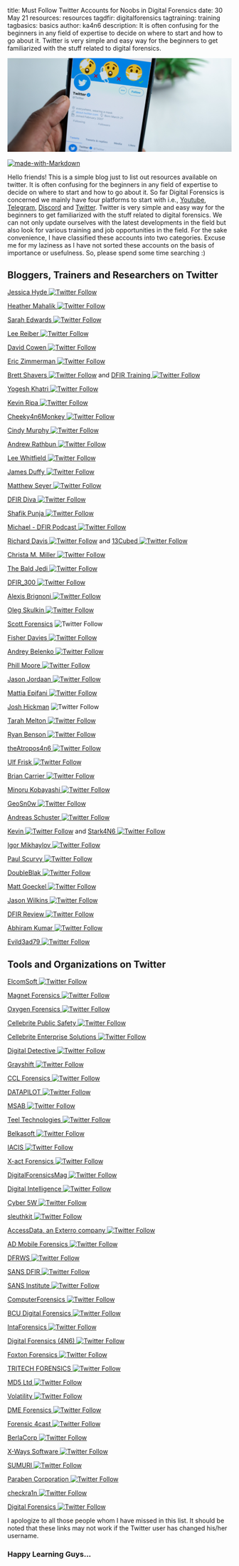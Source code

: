 title: Must Follow Twitter Accounts for Noobs in Digital Forensics
date: 30 May 21
resources: resources
tagdfir: digitalforensics
tagtraining: training
tagbasics: basics
author: ka4n6
description: It is often confusing for the beginners in any field of expertise to decide on where to start and how to go about it. Twitter is very simple and easy way for the beginners to get familiarized with the stuff related to digital forensics. 







![twitter](\static\resources\reso1.png)

[![made-with-Markdown](https://img.shields.io/badge/Made%20with-Markdown-1f425f.svg)](http://commonmark.org)

Hello friends! This is a simple blog just to list out resources available on twitter. It is often confusing for the beginners in any field of expertise to decide on where to start and how to go about it. So far Digital Forensics is concerned we mainly have four platforms to start with i.e., [Youtube](https://www.youtube.com/), [Telegram](https://telegram.org/), [Discord](https://discord.com/brand-new) and [Twitter](https://twitter.com/). Twitter is very simple and easy way for the beginners to get familiarized with the stuff related to digital forensics. We can not only update ourselves with the latest developments in the field but also look for various training and job opportunities in the field.  For the sake convenience, I have classified these accounts into two categories. Excuse me for my laziness as I have not sorted these accounts on the basis of importance or usefulness. So, please spend some time searching :)

## **Bloggers, Trainers and Researchers on Twitter**

[Jessica Hyde ![Twitter Follow](https://img.shields.io/twitter/follow/B1N2H3X?style=social)](https://twitter.com/B1N2H3X) 

[Heather Mahalik ![Twitter Follow](https://img.shields.io/twitter/follow/HeatherMahalik?style=social)](https://twitter.com/HeatherMahalik) 

[Sarah Edwards ![Twitter Follow](https://img.shields.io/twitter/follow/iamevltwin?style=social)](https://twitter.com/iamevltwin)  

[Lee Reiber  ![Twitter Follow](https://img.shields.io/twitter/follow/Celldet?style=social)](https://twitter.com/Celldet)

[David Cowen  ![Twitter Follow](https://img.shields.io/twitter/follow/HECFBlog?style=social)](https://twitter.com/HECFBlog)

[Eric Zimmerman  ![Twitter Follow](https://img.shields.io/twitter/follow/EricRZimmerman?style=social)](https://twitter.com/EricRZimmerman)

[Brett Shavers  ![Twitter Follow](https://img.shields.io/twitter/follow/Brett_Shavers?style=social)](https://twitter.com/Brett_Shavers) and [DFIR Training ![Twitter Follow](https://img.shields.io/twitter/follow/DFIRTraining?style=social)](https://twitter.com/DFIRTraining) 

[Yogesh Khatri  ![Twitter Follow](https://img.shields.io/twitter/follow/SwiftForensics?style=social)](https://twitter.com/SwiftForensics)

[Kevin Ripa  ![Twitter Follow](https://img.shields.io/twitter/follow/kevinripa?style=social)](https://twitter.com/kevinripa)

[Cheeky4n6Monkey  ![Twitter Follow](https://img.shields.io/twitter/follow/Cheeky4n6Monkey?style=social)](https://twitter.com/Cheeky4n6Monkey)

[Cindy Murphy  ![Twitter Follow](https://img.shields.io/twitter/follow/CindyMurph?style=social)](https://twitter.com/CindyMurph)

[Andrew Rathbun   ![Twitter Follow](https://img.shields.io/twitter/follow/bunsofwrath12?style=social)](https://twitter.com/bunsofwrath12)

[Lee Whitfield  ![Twitter Follow](https://img.shields.io/twitter/follow/lee_whitfield?style=social)](https://twitter.com/lee_whitfield) 

[James Duffy   ![Twitter Follow](https://img.shields.io/twitter/follow/j_duffy01?style=social)](https://twitter.com/j_duffy01)

[Matthew Seyer  ![Twitter Follow](https://img.shields.io/twitter/follow/forensic_matt?style=social)](https://twitter.com/forensic_matt)

[DFIR Diva  ![Twitter Follow](https://img.shields.io/twitter/follow/DfirDiva?style=social)](https://twitter.com/DfirDiva)

[Shafik Punja  ![Twitter Follow](https://img.shields.io/twitter/follow/qubytelogic?style=social)](https://twitter.com/qubytelogic)

[Michael - DFIR Podcast   ![Twitter Follow](https://img.shields.io/twitter/follow/DFIRPodcast?style=social)](https://twitter.com/DFIRPodcast)

[Richard Davis  ![Twitter Follow](https://img.shields.io/twitter/follow/davisrichardg?style=social)](https://twitter.com/davisrichardg) and [13Cubed  ![Twitter Follow](https://img.shields.io/twitter/follow/13CubedDFIR?style=social)](https://twitter.com/13CubedDFIR)

[Christa M. Miller  ![Twitter Follow](https://img.shields.io/twitter/follow/christammiller?style=social)](https://twitter.com/christammiller)

[The Bald Jedi  ![Twitter Follow](https://img.shields.io/twitter/follow/TroySchnack?style=social)](https://twitter.com/TroySchnack)

[DFIR_300  ![Twitter Follow](https://img.shields.io/twitter/follow/300Dfir?style=social)](https://twitter.com/300Dfir)

[Alexis Brignoni  ![Twitter Follow](https://img.shields.io/twitter/follow/AlexisBrignoni?style=social)](https://twitter.com/AlexisBrignoni)

[Oleg Skulkin  ![Twitter Follow](https://img.shields.io/twitter/follow/oskulkin?style=social)](https://twitter.com/oskulkin)

[Scott Forensics](https://twitter.com/ScottForensics)  ![Twitter Follow](https://img.shields.io/twitter/follow/ScottForensics?style=social)

[Fisher Davies  ![Twitter Follow](https://img.shields.io/twitter/follow/Fisherdavies?style=social)](https://twitter.com/Fisherdavies)

[Andrey Belenko  ![Twitter Follow](https://img.shields.io/twitter/follow/abelenko?style=social)](https://twitter.com/abelenko)

[Phill Moore  ![Twitter Follow](https://img.shields.io/twitter/follow/phillmoore?style=social)](https://twitter.com/phillmoore)

[Jason Jordaan  ![Twitter Follow](https://img.shields.io/twitter/follow/DFS_JasonJ?style=social)](https://twitter.com/DFS_JasonJ)

[Mattia Epifani  ![Twitter Follow](https://img.shields.io/twitter/follow/mattiaep?style=social)](https://twitter.com/mattiaep)

[Josh Hickman](https://twitter.com/josh_hickman1) ![Twitter Follow](https://img.shields.io/twitter/follow/josh_hickman1?style=social)

[Tarah Melton  ![Twitter Follow](https://img.shields.io/twitter/follow/melton_tarah?style=social)](https://twitter.com/melton_tarah)

[Ryan Benson  ![Twitter Follow](https://img.shields.io/twitter/follow/_RyanBenson?style=social)](https://twitter.com/_RyanBenson)

[theAtropos4n6 ![Twitter Follow](https://img.shields.io/twitter/follow/theAtropos4n6?style=social)](https://twitter.com/theAtropos4n6) 

[Ulf Frisk  ![Twitter Follow](https://img.shields.io/twitter/follow/UlfFrisk?style=social)](https://twitter.com/UlfFrisk)

[Brian Carrier  ![Twitter Follow](https://img.shields.io/twitter/follow/carrier4n6?style=social)](https://twitter.com/carrier4n6)

[Minoru Kobayashi  ![Twitter Follow](https://img.shields.io/twitter/follow/unkn0wnbit?style=social)](https://twitter.com/unkn0wnbit)

[GeoSn0w  ![Twitter Follow](https://img.shields.io/twitter/follow/FCE365?style=social)](https://twitter.com/FCE365)

[Andreas Schuster  ![Twitter Follow](https://img.shields.io/twitter/follow/forensikblog?style=social)](https://twitter.com/forensikblog)

[Kevin  ![Twitter Follow](https://img.shields.io/twitter/follow/KevinPagano3?style=social)](https://twitter.com/KevinPagano3) and [Stark4N6  ![Twitter Follow](https://img.shields.io/twitter/follow/stark4n6?style=social)](https://twitter.com/stark4n6)

[Igor Mikhaylov  ![Twitter Follow](https://img.shields.io/twitter/follow/Weare4n6?style=social)](https://twitter.com/Weare4n6)

[Paul Scurvy  ![Twitter Follow](https://img.shields.io/twitter/follow/PaulScurvy?style=social)](https://twitter.com/PaulScurvy)

[DoubleBlak  ![Twitter Follow](https://img.shields.io/twitter/follow/BlakDouble?style=social) ](https://twitter.com/BlakDouble)

[Matt Goeckel  ![Twitter Follow](https://img.shields.io/twitter/follow/mattforensic?style=social)](https://twitter.com/mattforensic)

[Jason Wilkins  ![Twitter Follow](https://img.shields.io/twitter/follow/TheJasonWilkins?style=social)](https://twitter.com/TheJasonWilkins)

[DFIR Review  ![Twitter Follow](https://img.shields.io/twitter/follow/DFIRReview?style=social)](https://twitter.com/DFIRReview)

[Abhiram Kumar  ![Twitter Follow](https://img.shields.io/twitter/follow/_abhiramkumar?style=social) ](https://twitter.com/_abhiramkumar)

[Evild3ad79  ![Twitter Follow](https://img.shields.io/twitter/follow/Evild3ad79?style=social)](https://twitter.com/Evild3ad79)



## **Tools and Organizations on Twitter** 

[ElcomSoft  ![Twitter Follow](https://img.shields.io/twitter/follow/ElcomSoft?style=for-the-badge) ](https://twitter.com/ElcomSoft)

[Magnet Forensics  ![Twitter Follow](https://img.shields.io/twitter/follow/MagnetForensics?style=for-the-badge)](https://twitter.com/MagnetForensics)

[Oxygen Forensics  ![Twitter Follow](https://img.shields.io/twitter/follow/oxygenforensic?style=for-the-badge)](https://twitter.com/oxygenforensic)

[Cellebrite Public Safety  ![Twitter Follow](https://img.shields.io/twitter/follow/Cellebrite_UFED?style=for-the-badge)](https://twitter.com/Cellebrite_UFED)

[Cellebrite Enterprise Solutions  ![Twitter Follow](https://img.shields.io/twitter/follow/CellebriteES?style=for-the-badge)](https://twitter.com/CellebriteES)

[Digital Detective  ![Twitter Follow](https://img.shields.io/twitter/follow/DigitalDetectiv?style=for-the-badge) ](https://twitter.com/DigitalDetectiv)

[Grayshift  ![Twitter Follow](https://img.shields.io/twitter/follow/GrayshiftLLC?style=for-the-badge)](https://twitter.com/GrayshiftLLC)

[CCL Forensics  ![Twitter Follow](https://img.shields.io/twitter/follow/CCLForensics?style=for-the-badge)](https://twitter.com/CCLForensics)

[DATAPILOT  ![Twitter Follow](https://img.shields.io/twitter/follow/SusteenTweet?style=for-the-badge)](https://twitter.com/SusteenTweet)

[MSAB  ![Twitter Follow](https://img.shields.io/twitter/follow/MSAB_XRY?style=for-the-badge)](https://twitter.com/MSAB_XRY)

[Teel Technologies  ![Twitter Follow](https://img.shields.io/twitter/follow/teeltech?style=for-the-badge)](https://twitter.com/teeltech)

[Belkasoft  ![Twitter Follow](https://img.shields.io/twitter/follow/Belkasoft?style=for-the-badge)](https://twitter.com/Belkasoft)

[IACIS  ![Twitter Follow](https://img.shields.io/twitter/follow/IACIS?style=for-the-badge)](https://twitter.com/IACIS)

[X-act Forensics  ![Twitter Follow](https://img.shields.io/twitter/follow/XactForensics?style=for-the-badge)](https://twitter.com/XactForensics)

[DigitalForensicsMag  ![Twitter Follow](https://img.shields.io/twitter/follow/DFMag?style=for-the-badge)](https://twitter.com/DFMag)

[Digital Intelligence  ![Twitter Follow](https://img.shields.io/twitter/follow/DigitalIntel?style=for-the-badge)](https://twitter.com/DigitalIntel)

[Cyber 5W  ![Twitter Follow](https://img.shields.io/twitter/follow/cyber5w?style=for-the-badge)](https://twitter.com/cyber5w)

[sleuthkit  ![Twitter Follow](https://img.shields.io/twitter/follow/sleuthkit?style=for-the-badge)](https://twitter.com/sleuthkit)

[AccessData, an Exterro company  ![Twitter Follow](https://img.shields.io/twitter/follow/AccessDataGroup?style=for-the-badge)](https://twitter.com/AccessDataGroup)

[AD Mobile Forensics  ![Twitter Follow](https://img.shields.io/twitter/follow/ADMobilForensic?style=for-the-badge)](https://twitter.com/ADMobilForensic)

[DFRWS  ![Twitter Follow](https://img.shields.io/twitter/follow/DFRWS?style=for-the-badge)](https://twitter.com/DFRWS)

[SANS DFIR  ![Twitter Follow](https://img.shields.io/twitter/follow/sansforensics?style=for-the-badge)](https://twitter.com/sansforensics)

[SANS Institute  ![Twitter Follow](https://img.shields.io/twitter/follow/SANSInstitute?style=for-the-badge)](https://twitter.com/SANSInstitute)

[ComputerForensics  ![Twitter Follow](https://img.shields.io/twitter/follow/ComputForensics?style=for-the-badge)](https://twitter.com/ComputForensics)

[BCU Digital Forensics  ![Twitter Follow](https://img.shields.io/twitter/follow/BCUForensics?style=for-the-badge)](https://twitter.com/BCUForensics)

[IntaForensics   ![Twitter Follow](https://img.shields.io/twitter/follow/IntaForensics?style=for-the-badge)](https://twitter.com/IntaForensics)

[Digital Forensics (4N6)  ![Twitter Follow](https://img.shields.io/twitter/follow/D4n6J?style=for-the-badge)](https://twitter.com/D4n6J)

[Foxton Forensics  ![Twitter Follow](https://img.shields.io/twitter/follow/FoxtonForensics?style=for-the-badge)](https://twitter.com/FoxtonForensics)

[TRITECH FORENSICS  ![Twitter Follow](https://img.shields.io/twitter/follow/TriTechForensic?style=for-the-badge)](https://twitter.com/TriTechForensic)

[MD5 Ltd  ![Twitter Follow](https://img.shields.io/twitter/follow/MD5forensics?style=for-the-badge)](https://twitter.com/MD5forensics)

[Volatility  ![Twitter Follow](https://img.shields.io/twitter/follow/volatility?style=for-the-badge)](https://twitter.com/volatility)

[DME Forensics  ![Twitter Follow](https://img.shields.io/twitter/follow/dmeforensics?style=for-the-badge)](https://twitter.com/dmeforensics)

[Forensic 4cast  ![Twitter Follow](https://img.shields.io/twitter/follow/4cast?style=for-the-badge)](https://twitter.com/4cast)

[BerlaCorp   ![Twitter Follow](https://img.shields.io/twitter/follow/BerlaCorp?style=for-the-badge)](https://twitter.com/BerlaCorp)

[X-Ways Software  ![Twitter Follow](https://img.shields.io/twitter/follow/XWaysSoftware?style=for-the-badge)](https://twitter.com/XWaysSoftware)

[SUMURI  ![Twitter Follow](https://img.shields.io/twitter/follow/SUMURIForensics?style=for-the-badge)](https://twitter.com/SUMURIForensics)

[Paraben Corporation   ![Twitter Follow](https://img.shields.io/twitter/follow/parabencorp?style=for-the-badge)](https://twitter.com/parabencorp)

[checkra1n  ![Twitter Follow](https://img.shields.io/twitter/follow/checkra1n?style=for-the-badge)](https://twitter.com/checkra1n)

[Digital Forensics  ![Twitter Follow](https://img.shields.io/twitter/follow/3EFLtd?style=for-the-badge)](https://twitter.com/3EFLtd)



I apologize to all those people whom I have missed in this list. It should be noted that these links may not work if the Twitter user  has changed his/her username.

### Happy Learning Guys...



